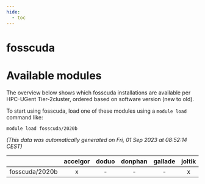 ```yaml
---
hide:
  - toc
---
```


fosscuda
========

# Available modules


The overview below shows which fosscuda installations are available per HPC-UGent Tier-2cluster, ordered based on software version (new to old).

To start using fosscuda, load one of these modules using a `module load` command like:

```shell
module load fosscuda/2020b
```

*(This data was automatically generated on Fri, 01 Sep 2023 at 08:52:14 CEST)*  

| |accelgor|doduo|donphan|gallade|joltik|skitty|swalot|victini|
| :---: | :---: | :---: | :---: | :---: | :---: | :---: | :---: | :---: |
|fosscuda/2020b|x|-|-|-|x|-|-|-|
